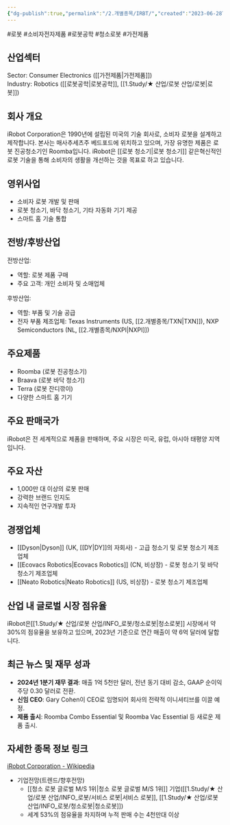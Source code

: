 ```yaml
---
{"dg-publish":true,"permalink":"/2.개별종목/IRBT/","created":"2023-06-28T12:17:45.131+09:00","updated":"2025-07-29T21:37:04.778+09:00"}
---
```


#로봇 #소비자전자제품 #로봇공학 #청소로봇 #가전제품 


## 산업섹터

Sector: Consumer Electronics ([[가전제품\|가전제품]])  
Industry: Robotics ([[로봇공학\|로봇공학]], [[1.Study/★ 산업/로봇 산업/로봇\|로봇]])

## 회사 개요

iRobot Corporation은 1990년에 설립된 미국의 기술 회사로, 소비자 로봇을 설계하고 제작합니다. 본사는 매사추세츠주 베드포드에 위치하고 있으며, 가장 유명한 제품은 로봇 진공청소기인 Roomba입니다. iRobot은 [[로봇 청소기\|로봇 청소기]] 같은혁신적인 로봇 기술을 통해 소비자의 생활을 개선하는 것을 목표로 하고 있습니다.

## 영위사업

- 소비자 로봇 개발 및 판매
- 로봇 청소기, 바닥 청소기, 기타 자동화 기기 제공
- 스마트 홈 기술 통합

## 전방/후방산업

전방산업:

- 역할: 로봇 제품 구매
- 주요 고객: 개인 소비자 및 소매업체

후방산업:

- 역할: 부품 및 기술 공급
- 전자 부품 제조업체: Texas Instruments (US, [[2.개별종목/TXN\|TXN]]), NXP Semiconductors (NL, [[2.개별종목/NXPI\|NXPI]])

## 주요제품

- Roomba (로봇 진공청소기)
- Braava (로봇 바닥 청소기)
- Terra (로봇 잔디깎이)
- 다양한 스마트 홈 기기

## 주요 판매국가

iRobot은 전 세계적으로 제품을 판매하며, 주요 시장은 미국, 유럽, 아시아 태평양 지역입니다.

## 주요 자산

- 1,000만 대 이상의 로봇 판매
- 강력한 브랜드 인지도
- 지속적인 연구개발 투자

## 경쟁업체

- [[Dyson\|Dyson]] (UK, [[DY\|DY]]의 자회사) - 고급 청소기 및 로봇 청소기 제조업체
- [[Ecovacs Robotics\|Ecovacs Robotics]] (CN, 비상장) - 로봇 청소기 및 바닥 청소기 제조업체
- [[Neato Robotics\|Neato Robotics]] (US, 비상장) - 로봇 청소기 제조업체

## 산업 내 글로벌 시장 점유율

iRobot은[[1.Study/★ 산업/로봇 산업/INFO_로봇/청소로봇\|청소로봇]] 시장에서 약 30%의 점유율을 보유하고 있으며, 2023년 기준으로 연간 매출이 약 6억 달러에 달합니다.

## 최근 뉴스 및 재무 성과

- **2024년 1분기 재무 결과**: 매출 1억 5천만 달러, 전년 동기 대비 감소, GAAP 순이익 주당 0.30 달러로 전환.
- **신임 CEO**: Gary Cohen이 CEO로 임명되어 회사의 전략적 이니셔티브를 이끌 예정.
- **제품 출시**: Roomba Combo Essential 및 Roomba Vac Essential 등 새로운 제품 출시.

## 자세한 종목 정보 링크

[iRobot Corporation - Wikipedia](https://en.wikipedia.org/wiki/IRobot)

 - 기업전망(트렌드/향후전망)
	- [[청소 로봇 글로벌 M/S 1위\|청소 로봇 글로벌 M/S 1위]] 기업([[1.Study/★ 산업/로봇 산업/INFO_로봇/서비스 로봇\|서비스 로봇]], [[1.Study/★ 산업/로봇 산업/INFO_로봇/청소로봇\|청소로봇]])
	- 세계 53%의 점유율을 차지하며 누적 판매 수는 4천만대 이상